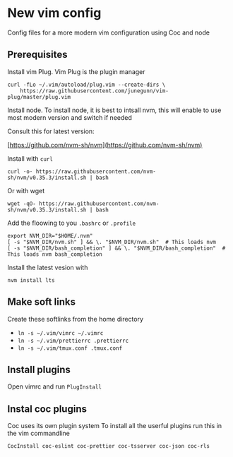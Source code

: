# New vim config

Config files for a more modern vim configuration using Coc and node

## Prerequisites

Install vim Plug. Vim Plug is the plugin manager
```
curl -fLo ~/.vim/autoload/plug.vim --create-dirs \
    https://raw.githubusercontent.com/junegunn/vim-plug/master/plug.vim
```

Install node.
To install node, it is best to intsall nvm, this will enable to use most modern version and switch if needed

Consult this for latest version:

[https://github.com/nvm-sh/nvm](https://github.com/nvm-sh/nvm)

Install with `curl`
```
curl -o- https://raw.githubusercontent.com/nvm-sh/nvm/v0.35.3/install.sh | bash
```

Or with wget
```
wget -qO- https://raw.githubusercontent.com/nvm-sh/nvm/v0.35.3/install.sh | bash
```


Add the floowing to you `.bashrc` or `.profile`
```
export NVM_DIR="$HOME/.nvm"
[ -s "$NVM_DIR/nvm.sh" ] && \. "$NVM_DIR/nvm.sh"  # This loads nvm
[ -s "$NVM_DIR/bash_completion" ] && \. "$NVM_DIR/bash_completion"  # This loads nvm bash_completion
```

Install the latest vesion with 
```
nvm install lts
```

##  Make soft links

Create these softlinks from the home directory
* `ln -s ~/.vim/vimrc ~/.vimrc`
* `ln -s ~/.vim/prettierrc .prettierrc`
* `ln -s ~/.vim/tmux.conf .tmux.conf`


## Install plugins
Open vimrc and run `PlugInstall`


## Instal coc plugins
Coc uses its own plugin system
To install all the userful plugins run this in the vim commandline
```
CocInstall coc-eslint coc-prettier coc-tsserver coc-json coc-rls
```
